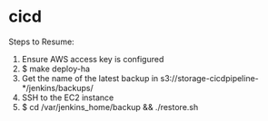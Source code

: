 # cicd

Steps to Resume:
1. Ensure AWS access key is configured
1. $ make deploy-ha
1. Get the name of the latest backup in s3://storage-cicdpipeline-*/jenkins/backups/
1. SSH to the EC2 instance
1. $ cd /var/jenkins_home/backup && ./restore.sh <filename>
